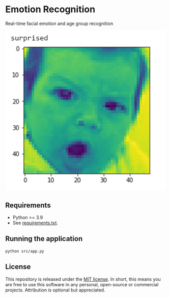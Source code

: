 # Emotion Recognition
Real-time facial emotion and age group recognition

![Surprised Kid](surprised.png)
## Requirements

- Python >= 3.9
- See [requirements.txt](requirements.txt).

## Running the application
```
python src/app.py
```
## License

This repository is released under the [MIT license](https://opensource.org/licenses/MIT).
In short, this means you are free to use this software in any personal, open-source or
commercial projects. Attribution is optional but appreciated.